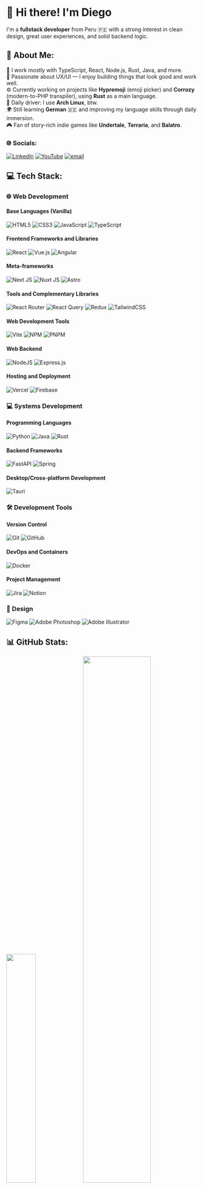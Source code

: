 # 👋 Hi there! I'm Diego

I'm a **fullstack developer** from Peru 🇵🇪 with a strong interest in clean design, great user experiences, and solid backend logic.

## 💫 About Me:
🧠 I work mostly with TypeScript, React, Node.js, Rust, Java, and more.  <br>🎨 Passionate about UX/UI — I enjoy building things that look good and work well.  <br>⚙️ Currently working on projects like **Hypremoji** (emoji picker) and **Corrozy** (modern-to-PHP transpiler), using **Rust** as a main language.  <br>🐧 Daily driver: I use **Arch Linux**, btw. <br>🌍 Still learning **German** 🇩🇪 and improving my language skills through daily immersion.  <br>🎮 Fan of story-rich indie games like **Undertale**, **Terraria**, and **Balatro**.  

### 🌐 Socials:
[![LinkedIn](https://img.shields.io/badge/LinkedIn-%230077B5.svg?logo=linkedin&logoColor=white)](https://linkedin.com/in/musagy) [![YouTube](https://img.shields.io/badge/YouTube-%23FF0000.svg?logo=YouTube&logoColor=white)](https://youtube.com/@@MusagyDev) [![email](https://img.shields.io/badge/Email-D14836?logo=gmail&logoColor=white)](mailto:diegomusagy@gmail.com) 

## 💻 Tech Stack:
### 🌐 Web Development
#### Base Languages (Vanilla)
![HTML5](https://img.shields.io/badge/html5-%23E34F26.svg?style=for-the-badge&logo=html5&logoColor=white) ![CSS3](https://img.shields.io/badge/css3-%231572B6.svg?style=for-the-badge&logo=css3&logoColor=white) ![JavaScript](https://img.shields.io/badge/javascript-%23323330.svg?style=for-the-badge&logo=javascript&logoColor=%23F7DF1E) ![TypeScript](https://img.shields.io/badge/typescript-%23007ACC.svg?style=for-the-badge&logo=typescript&logoColor=white)

#### Frontend Frameworks and Libraries
![React](https://img.shields.io/badge/react-%2320232a.svg?style=for-the-badge&logo=react&logoColor=%2361DAFB) ![Vue.js](https://img.shields.io/badge/vue.js-%2335495e.svg?style=for-the-badge&logo=vuedotjs&logoColor=%234FC08D) ![Angular](https://img.shields.io/badge/angular-%23DD0031.svg?style=for-the-badge&logo=angular&logoColor=white)

#### Meta-frameworks
![Next JS](https://img.shields.io/badge/Next-black?style=for-the-badge&logo=next.js&logoColor=white) ![Nuxt JS](https://img.shields.io/badge/Nuxt-002E3B?style=for-the-badge&logo=nuxt.js&logoColor=#00DC82) ![Astro](https://img.shields.io/badge/astro-%232C2052.svg?style=for-the-badge&logo=astro&logoColor=white)

#### Tools and Complementary Libraries
![React Router](https://img.shields.io/badge/React_Router-CA4245?style=for-the-badge&logo=react-router&logoColor=white) ![React Query](https://img.shields.io/badge/-React%20Query-FF4154?style=for-the-badge&logo=react%20query&logoColor=white) ![Redux](https://img.shields.io/badge/redux-%23593d88.svg?style=for-the-badge&logo=redux&logoColor=white) ![TailwindCSS](https://img.shields.io/badge/tailwindcss-%2338B2AC.svg?style=for-the-badge&logo=tailwind-css&logoColor=white)

#### Web Development Tools
![Vite](https://img.shields.io/badge/vite-%23646CFF.svg?style=for-the-badge&logo=vite&logoColor=white) ![NPM](https://img.shields.io/badge/NPM-%23CB3837.svg?style=for-the-badge&logo=npm&logoColor=white) ![PNPM](https://img.shields.io/badge/pnpm-%234a4a4a.svg?style=for-the-badge&logo=pnpm&logoColor=f69220)

#### Web Backend
![NodeJS](https://img.shields.io/badge/node.js-6DA55F?style=for-the-badge&logo=node.js&logoColor=white) ![Express.js](https://img.shields.io/badge/express.js-%23404d59.svg?style=for-the-badge&logo=express&logoColor=%2361DAFB)

#### Hosting and Deployment
![Vercel](https://img.shields.io/badge/vercel-%23000000.svg?style=for-the-badge&logo=vercel&logoColor=white) ![Firebase](https://img.shields.io/badge/firebase-%23039BE5.svg?style=for-the-badge&logo=firebase)

### 💻 Systems Development

#### Programming Languages
![Python](https://img.shields.io/badge/python-3670A0?style=for-the-badge&logo=python&logoColor=ffdd54) ![Java](https://img.shields.io/badge/java-%23ED8B00.svg?style=for-the-badge&logo=openjdk&logoColor=white) ![Rust](https://img.shields.io/badge/rust-%23000000.svg?style=for-the-badge&logo=rust&logoColor=white)

#### Backend Frameworks
![FastAPI](https://img.shields.io/badge/FastAPI-005571?style=for-the-badge&logo=fastapi) ![Spring](https://img.shields.io/badge/spring-%236DB33F.svg?style=for-the-badge&logo=spring&logoColor=white)

#### Desktop/Cross-platform Development
![Tauri](https://img.shields.io/badge/tauri-%2324C8DB.svg?style=for-the-badge&logo=tauri&logoColor=%23FFFFFF)

### 🛠️ Development Tools

#### Version Control
![Git](https://img.shields.io/badge/git-%23F05033.svg?style=for-the-badge&logo=git&logoColor=white) ![GitHub](https://img.shields.io/badge/github-%23121011.svg?style=for-the-badge&logo=github&logoColor=white)

#### DevOps and Containers
![Docker](https://img.shields.io/badge/docker-%230db7ed.svg?style=for-the-badge&logo=docker&logoColor=white)

#### Project Management
![Jira](https://img.shields.io/badge/jira-%230A0FFF.svg?style=for-the-badge&logo=jira&logoColor=white) ![Notion](https://img.shields.io/badge/Notion-%23000000.svg?style=for-the-badge&logo=notion&logoColor=white)

### 🎨 Design
![Figma](https://img.shields.io/badge/figma-%23F24E1E.svg?style=for-the-badge&logo=figma&logoColor=white) ![Adobe Photoshop](https://img.shields.io/badge/adobe%20photoshop-%2331A8FF.svg?style=for-the-badge&logo=adobe%20photoshop&logoColor=white) ![Adobe Illustrator](https://img.shields.io/badge/adobe%20illustrator-%23FF9A00.svg?style=for-the-badge&logo=adobe%20illustrator&logoColor=white)

## 📊 GitHub Stats:

<div width="100%">
  <img width="39.2%" src="https://github-readme-stats.vercel.app/api/top-langs/?username=Musagy&layout=compact&langs_count=8&theme=codeSTACKr" />
  <img width="59.5%" src="https://github-readme-stats.vercel.app/api?username=Musagy&show_icons=true&rank_icon=github&theme=codeSTACKr&include_all_commits=true&count_private=true" />
</div>

<div align="center" width="100%">
  
  <img width="50%" src="https://nirzak-streak-stats.vercel.app/?user=Musagy&theme=codeSTACKr&hide_border=false"/>

</div>

### 🏆 GitHub Trophies
![](https://github-profile-trophy.vercel.app/?username=Musagy&theme=radical&no-frame=false&no-bg=false&margin-w=4)

<div align="center">

### 💰 You can help me by Donating
[![BuyMeACoffee](https://img.shields.io/badge/Buy%20Me%20a%20Coffee-ffdd00?style=for-the-badge&logo=buy-me-a-coffee&logoColor=black)](https://buymeacoffee.com/musagy)

</div>
